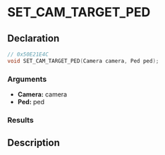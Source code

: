 # SET_CAM_TARGET_PED

## Declaration
```cpp
// 0x50E21E4C
void SET_CAM_TARGET_PED(Camera camera, Ped ped);
```

### Arguments
- **Camera:** camera
- **Ped:** ped

### Results

## Description
